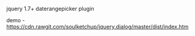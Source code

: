 jquery 1.7+ daterangepicker plugin

demo - https://cdn.rawgit.com/soulketchup/jquery.dialog/master/dist/index.htm